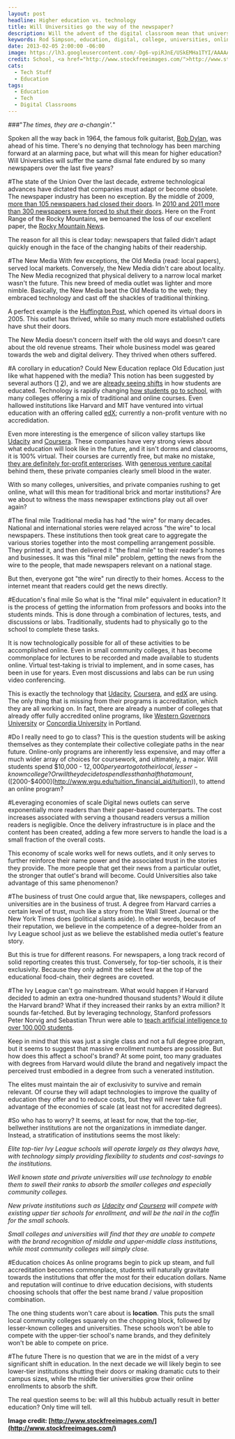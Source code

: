 ```yaml
---
layout: post
headline: Higher education vs. technology
title: Will Universities go the way of the newspaper?
description: Will the advent of the digital classroom mean that universities and colleges will suffer the same fate as the newspaper? Or will univerisites learn from the mistakes made by the local fish-wrapper?
keywords: Rod Simpson, education, digital, college, universities, online courses, extinct, newspapers
date: 2013-02-05 2:00:00 -06:00
image: https://lh3.googleusercontent.com/-Dg6-vpiRJnE/USkEMHa1TYI/AAAAAAAAApA/Ls0nfKqrX5Q/s800/freeimage-6117668.jpg
credit: School, <a href="http://www.stockfreeimages.com/">http://www.stockfreeimages.com/</a>
cats:
  - Tech Stuff
  - Education
tags:
  - Education
  - Tech
  - Digital Classrooms
---
```


###"*The times, they are a-changin'.*"

Spoken all the way back in 1964, the famous folk guitarist, [Bob Dylan](http://en.wikipedia.org/wiki/The_Times_They_Are_a-Changin'), was ahead of his time.  There's no denying that technology has been marching forward at an alarming pace, but what will this mean for higher education?  Will Universities will suffer the same dismal fate endured by so many newspapers over the last five years?

#The state of the Union
Over the last decade, extreme technological advances have dictated that companies must adapt or become obsolete. The newspaper industry has been no exception. By the middle of 2009, [more than 105 newspapers had closed their doors](http://www.businessinsider.com/the-death-of-the-american-newspaper-2009-7?op=1). In [2010 and 2011 more than 300 newspapers were forced to shut their doors](http://www.prdaily.com/Main/Articles/152_newspapers_shut_down_in_2011_10536.aspx).  Here on the Front Range of the Rocky Mountains, we bemoaned the loss of our excellent paper, the [Rocky Mountain News](http://www.rockymountainnews.com/).

The reason for all this is clear today: newspapers that failed didn't adapt quickly enough in the face of the changing habits of their readership.

#The New Media
With few exceptions, the Old Media (read: local papers), served local markets.  Conversely, the New Media didn't care about locality.  The New Media recognized that physical delivery to a narrow local market wasn't the future. This new breed of media outlet was lighter and more nimble. Basically, the New Media beat the Old Media to the web; they embraced technology and cast off the shackles of traditional thinking.

A perfect example is the [Huffington Post](http://www.huffingtonpost.com/), which opened its virtual doors in 2005. This outlet has thrived, while so many much more established outlets have shut their doors.

The New Media doesn't concern itself with the old ways and doesn't care about the old revenue streams.  Their whole business model was geared towards the web and digital delivery. They thrived when others suffered.


#A corollary in education?
Could New Education replace Old Education just like what happened with the media? This notion has been suggested by several authors ([1](http://chronicle.com/article/What-Colleges-Should-Learn/15693) [2](http://thinkprogress.org/yglesias/2011/09/01/309988/bold-prediction-of-the-day-universities-are-the-new-newspapers/?mobile=nc)), and we are [already seeing shifts](http://chronicle.com/article/Tomorrows-College/125120/) in how students are educated. Technology is rapidly changing [how students go to school](http://www.sfgate.com/news/us/article/More-elite-universities-offer-free-online-courses-4295976.php), with many colleges offering a mix of traditional and online courses. Even hallowed institutions like Harvard and MIT have ventured into virtual education with an offering called [edX](https://www.edx.org/); currently a non-profit venture with no accredidation.

Even more interesting is the emergence of silicon valley startups like [Udacity](https://www.udacity.com/) and [Coursera](https://www.coursera.org/).  These companies have very strong views about what education will look like in the future, and it isn't dorms and classrooms, it is 100% virtual. Their courses are currently free, but make no mistake, [they are definitely for-profit enterprises](http://techcrunch.com/2013/02/20/coursera-adds-29-schools-90-courses-and-4-new-languages-to-its-online-learning-platform/).  With [generous venture capital](http://venturebeat.com/2012/04/18/coursera-raises-16m/) behind them, these private companies clearly smell blood in the water.

With so many colleges, universities, and private companies rushing to get online, what will this mean for traditional brick and mortar institutions?  Are we about to witness the mass newspaper extinctions play out all over again?

#The final mile
Traditional media has had "the wire" for many decades.  National and international stories were relayed across "the wire" to local newspapers.  These institutions then took great care to aggregate the various stories together into the most compelling arrangement possible. They printed it, and then delivered it "the final mile" to their reader's homes and businesses.  It was this "final mile" problem, getting the news from the wire to the people, that made newspapers relevant on a national stage.

But then, everyone got "the wire" run directly to their homes.  Access to the internet meant that readers could get the news directly.

#Education's final mile
So what is the "final mile" equivalent in education?  It is the process of getting the information from professors and books into the students minds.  This is done through a combination of lectures, tests, and discussions or labs.  Traditionally, students had to physically go to the school to complete these tasks.

It is now technologically possible for all of these activities to be accomplished online. Even in small community colleges, it has become commonplace for lectures to be recorded and made available to students online. Virtual test-taking is trivial to implement, and in some cases, has been in use for years. Even most discussions and labs can be run using video conferencing.

This is exactly the technology that [Udacity](https://www.udacity.com/), [Coursera](https://www.coursera.org/), and [edX](https://www.edx.org/) are using.  The only thing that is missing from their programs is accreditation, which they are all working on. In fact, there are already a number of colleges that already offer fully accredited online programs, like [Western Governors University](http://www.wgu.edu/) or [Concordia University](http://www.cu-portland.edu/) in Portland.

#Do I really need to go to class?
This is the question students will be asking themselves as they contemplate their collective collegiate paths in the near future. Online-only programs are inherently less expensive, and may offer a much wider array of choices for coursework, and ultimately, a major. Will students spend $10,000 - $12,000 per year to go to their local, lesser-known college? Or will they decide to spend less than half that amount, ([$2000-$4000](http://www.wgu.edu/tuition_financial_aid/tuition)), to attend an online program?

#Leveraging economies of scale
Digital news outlets can serve exponentially more readers than their paper-based counterparts. The cost increases associated with serving a thousand readers versus a million readers is negligible. Once the delivery infrastructure is in place and the content has been created, adding a few more servers to handle the load is a small fraction of the overall costs.

This economy of scale works well for news outlets, and it only serves to further reinforce their name power and the associated trust in the stories they provide. The more people that get their news from a particular outlet, the stronger that outlet's brand will become.  Could Universities also take advantage of this same phenomenon?

#The business of trust
One could argue that, like newspapers, colleges and universities are in the business of trust. A degree from Harvard carries a certain level of trust, much like a story from the Wall Street Journal or the New York Times does (political slants aside). In other words, because of their reputation, we believe in the competence of a degree-holder from an Ivy League school just as we believe the established media outlet's feature story.

But this is true for different reasons.  For newspapers, a long track record of solid reporting creates this trust.  Conversely, for top-tier schools, it is their exclusivity. Because they only admit the select few at the top of the educational food-chain, their degrees are coveted.

#The Ivy League can't go mainstream.
What would happen if Harvard decided to admin an extra one-hundred thousand students? Would it dilute the Harvard brand?  What if they increased their ranks by an extra million?  It sounds far-fetched.  But by leveraging technology, Stanford professors Peter Norvig and Sebastian Thrun were able to [teach artificial intelligence to over 100,000 students](
http://singularityhub.com/2011/08/18/100000-sign-up-for-stanfords-open-class-on-artificial-intelligence-classes-with-1-million-next/).

Keep in mind that this was just a single class and not a full degree program, but it seems to suggest that massive enrollment numbers are possible.  But how does this affect a school's brand? At some point, too many graduates with degrees from Harvard would dilute the brand and negatively impact the perceived trust embodied in a degree from such a venerated institution.

The elites must maintain the air of exclusivity to survive and remain relevant. Of course they will adapt technologies to improve the quality of education they offer and to reduce costs, but they will never take full advantage of the economies of scale (at least not for accredited degrees).

#So who has to worry?
It seems, at least for now, that the top-tier, bellwether institutions are not the organizations in immediate danger. Instead, a stratification of institutions seems the most likely:

*Elite top-tier Ivy League schools will operate largely as they always have, with technology simply providing flexibility to students and cost-savings to the institutions.*

*Well known state and private universities will use technology to enable them to swell their ranks to absorb the smaller colleges and especially community colleges.*

*New private institutions such as [Udacity](https://www.udacity.com/) and [Coursera](https://www.coursera.org/) will compete with existing upper tier schools for enrollment, and will be the nail in the coffin for the small schools.*

*Small colleges and universities will find that they are unable to compete with the brand recognition of middle and upper-middle class institutions, while most community colleges will simply close.*

#Education choices
As online programs begin to pick up steam, and full accreditation becomes commonplace, students will naturally gravitate towards the institutions that offer the most for their education dollars. Name and reputation will continue to drive education decisions, with students choosing schools that offer the best name brand / value proposition combination.

The one thing students won't care about is **location**. This puts the small local community colleges squarely on the chopping block, followed by lesser-known colleges and universities. These schools won't be able to compete with the upper-tier school's name brands, and they definitely won't be able to compete on price.

#The future
There is no question that we are in the midst of a very significant shift in education.  In the next decade we will likely begin to see lower-tier institutions shutting their doors or making dramatic cuts to their campus sizes, while the middle tier universities grow their online enrollments to absorb the shift.

The real question seems to be: will all this hubbub actually result in better education? Only time will tell.

**Image credit: [http://www.stockfreeimages.com/](http://www.stockfreeimages.com/)**